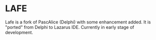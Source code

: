 # LAFE
Lafe is a fork of PascAlice (Delphi) with some enhancement added. It is "ported" from Delphi to Lazarus IDE. Currently in early stage of development.
